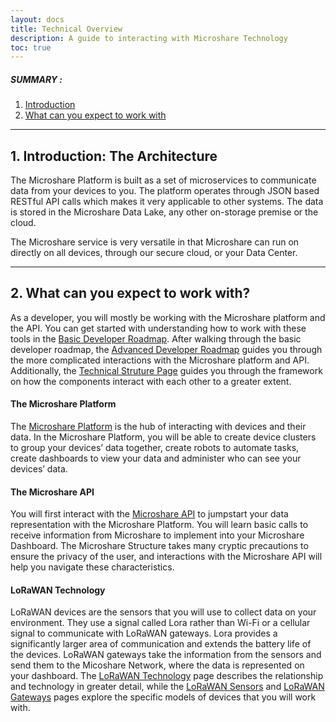 ```yaml
---
layout: docs
title: Technical Overview
description: A guide to interacting with Microshare Technology
toc: true
---
```


##### SUMMARY : 

1. [Introduction](./#1-introduction-the-architecture)
2. [What can you expect to work with](./#2-what-can-you-expect-to-work-with)

---------------------------------------

## 1. Introduction: The Architecture


The Microshare Platform is built as a set of microservices to communicate data from your devices to you. The platform operates through JSON based RESTful API calls which makes it very applicable to other systems. The data is stored in the Microshare Data Lake, any other on-storage premise or the cloud. 
 
The Microshare service is very versatile in that Microshare can run on directly on all devices, through our secure cloud, or your Data Center. 

---------------------------------------
## 2. What can you expect to work with?


As a developer, you will mostly be working with the Microshare platform and the API. You can get started with understanding how to work with these tools in the [Basic Developer Roadmap](/docs/2/technical/quick-start/basic-dev-roadmap/).  After walking through the basic developer roadmap, the [Advanced Developer Roadmap](/docs/2/technical/quick-start/advanced-dev-roadmap/) guides you through the more complicated interactions with the Microshare platform and API. Additionally, the [Technical Struture Page](/docs/2/technical/quick-start/microshare-technical-structure/) guides you through the framework on how the components interact with each other to a greater extent. 

#### The Microshare Platform


The [Microshare Platform](/docs/2/technical/microshare-platform/quick-start/) is the hub of interacting with devices and their data. In the Microshare Platform, you will be able to create device clusters to group your devices’ data together, create robots to automate tasks, create dashboards to view your data and administer who can see your devices’ data. 

#### The Microshare API


You will first interact with the [Microshare API](/docs/2/technical/api/quick-start/) to jumpstart your data representation with the Microshare Platform. You will learn basic calls to receive information from Microshare to implement into your Microshare Dashboard. The Microshare Structure takes many cryptic precautions to ensure the privacy of the user, and interactions with the Microshare API will help you navigate these characteristics. 

#### LoRaWAN Technology


LoRaWAN devices are the sensors that you will use to collect data on your environment. They use a signal called Lora rather than Wi-Fi or a cellular signal to communicate with LoRaWAN gateways. Lora provides a significantly larger area of communication and extends the battery life of the devices. LoRaWAN gateways take the information from the sensors and send them to the Micoshare Network, where the data is represented on your dashboard. The [LoRaWAN Technology](/docs/2/technical/lorawan/lorawan-technology/) page describes the relationship and technology in greater detail, while the [LoRaWAN Sensors](/docs/2/technical/lorawan/lorawan-sensors/) and [LoRaWAN Gateways](/docs/2/technical/lorawan/lorawan-gateways/) pages explore the specific models of devices that you will work with. 
